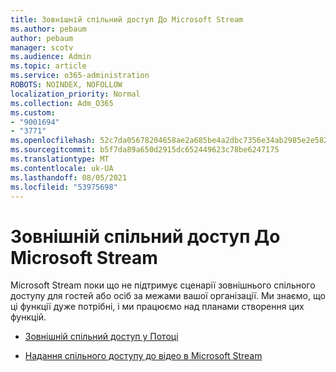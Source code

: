 ```yaml
---
title: Зовнішній спільний доступ До Microsoft Stream
ms.author: pebaum
author: pebaum
manager: scotv
ms.audience: Admin
ms.topic: article
ms.service: o365-administration
ROBOTS: NOINDEX, NOFOLLOW
localization_priority: Normal
ms.collection: Adm_O365
ms.custom:
- "9001694"
- "3771"
ms.openlocfilehash: 52c7da05678204658ae2a685be4a2dbc7356e34ab2985e2e5821972c7d96ebf4
ms.sourcegitcommit: b5f7da89a650d2915dc652449623c78be6247175
ms.translationtype: MT
ms.contentlocale: uk-UA
ms.lasthandoff: 08/05/2021
ms.locfileid: "53975698"
---
```

# <a name="microsoft-stream-external-sharing"></a>Зовнішній спільний доступ До Microsoft Stream

Microsoft Stream поки що не підтримує сценарії зовнішнього спільного доступу для гостей або осіб за межами вашої організації. Ми знаємо, що ці функції дуже потрібні, і ми працюємо над планами створення цих функцій.

- [Зовнішній спільний доступ у Потоці](https://docs.microsoft.com/stream/portal-share-video#external-sharing)

- [Надання спільного доступу до відео в Microsoft Stream](https://docs.microsoft.com/stream/portal-share-video)
